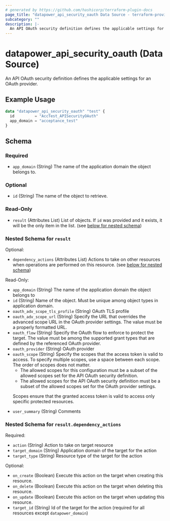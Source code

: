 ```yaml
---
# generated by https://github.com/hashicorp/terraform-plugin-docs
page_title: "datapower_api_security_oauth Data Source - terraform-provider-datapower"
subcategory: ""
description: |-
  An API OAuth security definition defines the applicable settings for an OAuth provider.
---
```


# datapower_api_security_oauth (Data Source)

An API OAuth security definition defines the applicable settings for an OAuth provider.

## Example Usage

```terraform
data "datapower_api_security_oauth" "test" {
  id         = "AccTest_APISecurityOAuth"
  app_domain = "acceptance_test"
}
```

<!-- schema generated by tfplugindocs -->
## Schema

### Required

- `app_domain` (String) The name of the application domain the object belongs to.

### Optional

- `id` (String) The name of the object to retrieve.

### Read-Only

- `result` (Attributes List) List of objects. If `id` was provided and it exists, it will be the only item in the list. (see [below for nested schema](#nestedatt--result))

<a id="nestedatt--result"></a>
### Nested Schema for `result`

Optional:

- `dependency_actions` (Attributes List) Actions to take on other resources when operations are performed on this resource. (see [below for nested schema](#nestedatt--result--dependency_actions))

Read-Only:

- `app_domain` (String) The name of the application domain the object belongs to
- `id` (String) Name of the object. Must be unique among object types in application domain.
- `oauth_adv_scope_tls_profile` (String) OAuth TLS profile
- `oauth_adv_scope_url` (String) Specify the URL that overrides the advanced scope URL in the OAuth provider settings. The value must be a properly formatted URL.
- `oauth_flow` (String) Specify the OAuth flow to enforce to protect the target. The value must be among the supported grant types that are defined by the referenced OAuth provider.
- `oauth_provider` (String) OAuth provider
- `oauth_scope` (String) Specify the scopes that the access token is valid to access. To specify multiple scopes, use a space between each scope. The order of scopes does not matter. <ul><li>The allowed scopes for this configuration must be a subset of the allowed scopes set for the API OAuth security definition.</li><li>The allowed scopes for the API OAuth security definition must be a subset of the allowed scopes set for the OAuth provider settings.</li></ul><p>Scopes ensure that the granted access token is valid to access only specific protected resources.</p>
- `user_summary` (String) Comments

<a id="nestedatt--result--dependency_actions"></a>
### Nested Schema for `result.dependency_actions`

Required:

- `action` (String) Action to take on target resource
- `target_domain` (String) Application domain of the target for the action
- `target_type` (String) Resource type of the target for the action

Optional:

- `on_create` (Boolean) Execute this action on the target when creating this resource.
- `on_delete` (Boolean) Execute this action on the target when deleting this resource.
- `on_update` (Boolean) Execute this action on the target when updating this resource.
- `target_id` (String) Id of the target for the action (required for all resources except `datapower_domain`)
